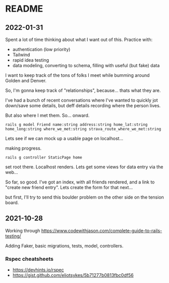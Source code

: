 # README

## 2022-01-31

Spent a lot of time thinking about what I want out of this. Practice with:

- authentication (low priority)
- Tailwind
- rapid idea testing
- data modeling, converting to schema, filling with useful (but fake) data

I want to keep track of the tons of folks I meet while bumming around Golden and Denver. 

So, I'm gonna keep track of "relationships", because... thats what they are.

I've had a bunch of recent conversations where I've wanted to quickly jot down/save some details, but deff details recording where the person lives.

But also where I met them. So... onward.

```
rails g model Friend name:string address:string home_lat:string home_long:string where_we_met:string strava_route_where_we_met:string
```

Lets see if we can mock up a usable page on localhost...

making progress. 

```
rails g controller StaticPage home
```

set root there. Localhost renders. Lets get some views for data entry via the web...

So far, so good. I've got an index, with all friends rendered, and a link to "create new friend entry". Lets create the form for that next...

but first, I'll try to send this boulder problem on the other side on the tension board.




## 2021-10-28
Working through https://www.codewithjason.com/complete-guide-to-rails-testing/

Adding Faker, basic migrations, tests, model, controllers.



### Rspec cheatsheets

- https://devhints.io/rspec
- https://gist.github.com/eliotsykes/5b71277b0813fbc0df56